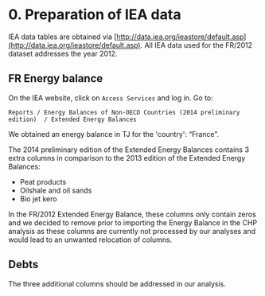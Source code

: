 <!--
  Comment: a confidential version of this source analysis is stored with the IEA data tables of the EU. That confidential version contains actual numbers, which cannot be published, but make the documentation more transparent.
-->


# 0. Preparation of IEA data

IEA data tables are obtained via [http://data.iea.org/ieastore/default.asp](http://data.iea.org/ieastore/default.asp). All IEA data used for the FR/2012 dataset addresses the year 2012.


## FR Energy balance

On the IEA website, click on `Access Services` and log in. Go to:

    Reports / Energy Balances of Non-OECD Countries (2014 preliminary edition)  / Extended Energy Balances

We obtained an energy balance in TJ for the 'country': “France”.

The 2014 preliminary edition of the Extended Energy Balances contains 3 extra columns in comparison to the 2013 edition of the Extended Energy Balances:

- Peat products
- Oilshale and oil sands
- Bio jet kero

In the FR/2012 Extended Energy Balance, these columns only contain zeros and we decided to remove prior to importing the Energy Balance in the CHP analysis as these columns are currently not processed by our analyses and would lead to an unwanted relocation of columns.

## Debts
The three additional columns should be addressed in our analysis.